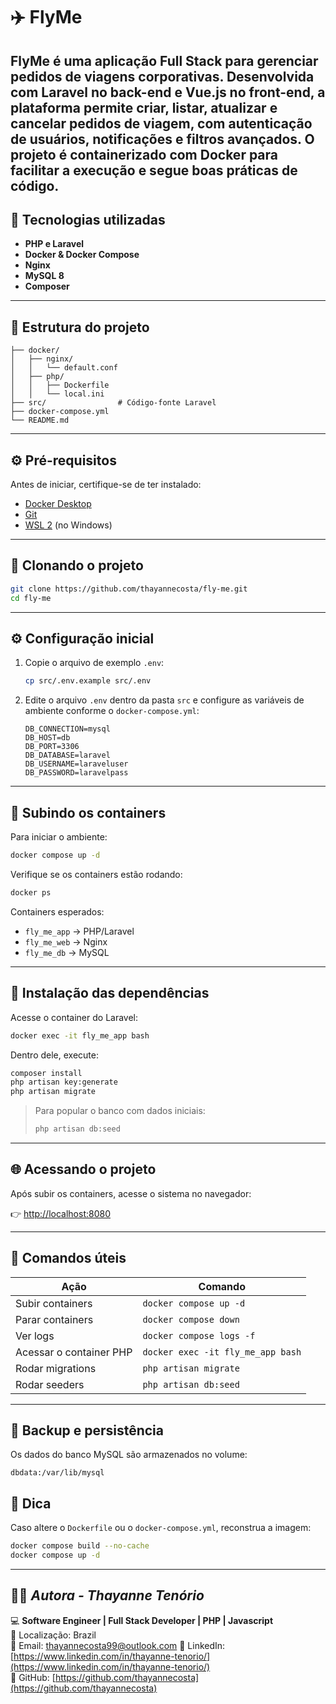# ✈️ FlyMe

**FlyMe** é uma aplicação Full Stack para gerenciar pedidos de viagens corporativas. Desenvolvida com Laravel no back-end e Vue.js no front-end, a plataforma permite criar, listar, atualizar e cancelar pedidos de viagem, com autenticação de usuários, notificações e filtros avançados. O projeto é containerizado com Docker para facilitar a execução e segue boas práticas de código.
---

## 🚀 Tecnologias utilizadas

- **PHP e Laravel**
- **Docker & Docker Compose**
- **Nginx**
- **MySQL 8**
- **Composer**

---

## 🧭 Estrutura do projeto

```
├── docker/
│   ├── nginx/
│   │   └── default.conf
│   ├── php/
│   │   ├── Dockerfile
│   │   └── local.ini
├── src/                # Código-fonte Laravel
├── docker-compose.yml
└── README.md
```

---

## ⚙️ Pré-requisitos

Antes de iniciar, certifique-se de ter instalado:

- [Docker Desktop](https://www.docker.com/products/docker-desktop/)
- [Git](https://git-scm.com/)
- [WSL 2](https://learn.microsoft.com/pt-br/windows/wsl/install) (no Windows)

---

## 🧩 Clonando o projeto

```bash
git clone https://github.com/thayannecosta/fly-me.git
cd fly-me
```

---

## ⚙️ Configuração inicial

1. Copie o arquivo de exemplo `.env`:
   ```bash
   cp src/.env.example src/.env
   ```

2. Edite o arquivo `.env` dentro da pasta `src` e configure as variáveis de ambiente conforme o `docker-compose.yml`:
   ```env
   DB_CONNECTION=mysql
   DB_HOST=db
   DB_PORT=3306
   DB_DATABASE=laravel
   DB_USERNAME=laraveluser
   DB_PASSWORD=laravelpass
   ```

---

## 🐳 Subindo os containers

Para iniciar o ambiente:

```bash
docker compose up -d
```

Verifique se os containers estão rodando:

```bash
docker ps
```

Containers esperados:
- `fly_me_app` → PHP/Laravel
- `fly_me_web` → Nginx
- `fly_me_db` → MySQL

---

## 🧰 Instalação das dependências

Acesse o container do Laravel:

```bash
docker exec -it fly_me_app bash
```

Dentro dele, execute:

```bash
composer install
php artisan key:generate
php artisan migrate
```

> Para popular o banco com dados iniciais:
> ```bash
> php artisan db:seed
> ```

---

## 🌐 Acessando o projeto

Após subir os containers, acesse o sistema no navegador:

👉 [http://localhost:8080](http://localhost:8080)

---

## 🧹 Comandos úteis

| Ação | Comando |
|------|----------|
| Subir containers | `docker compose up -d` |
| Parar containers | `docker compose down` |
| Ver logs | `docker compose logs -f` |
| Acessar o container PHP | `docker exec -it fly_me_app bash` |
| Rodar migrations | `php artisan migrate` |
| Rodar seeders | `php artisan db:seed` |

---

## 💾 Backup e persistência

Os dados do banco MySQL são armazenados no volume:
```
dbdata:/var/lib/mysql
```

## 🧠 Dica

Caso altere o `Dockerfile` ou o `docker-compose.yml`, reconstrua a imagem:
```bash
docker compose build --no-cache
docker compose up -d
```

---

## 👩‍💻 _Autora - **Thayanne Tenório**_



💻 **Software Engineer | Full Stack Developer | PHP | Javascript**  
📍 Localização: Brazil  
📧 Email: thayannecosta99@outlook.com
🔗 LinkedIn: [https://www.linkedin.com/in/thayanne-tenorio/](https://www.linkedin.com/in/thayanne-tenorio/)  
🔗 GitHub: [https://github.com/thayannecosta](https://github.com/thayannecosta)

